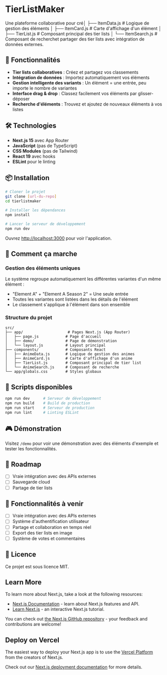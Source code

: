 # TierListMaker

Une plateforme collaborative pour cré│   ├── ItemData.js         # Logique de gestion des éléments
│   ├── ItemCard.js         # Carte d'affichage d'un élément
│   ├── TierList.js         # Composant principal des tier lists
│   └── ItemSearch.js       # Composant de recherchet partager des tier lists avec intégration de données externes.

## 🚀 Fonctionnalités

- **Tier lists collaboratives** : Créez et partagez vos classements
- **Intégration de données** : Importez automatiquement vos éléments
- **Gestion intelligente des variants** : Un élément = une entrée, peu importe le nombre de variantes
- **Interface drag & drop** : Classez facilement vos éléments par glisser-déposer
- **Recherche d'éléments** : Trouvez et ajoutez de nouveaux éléments à vos listes

## 🛠️ Technologies

- **Next.js 15** avec App Router
- **JavaScript** (pas de TypeScript)
- **CSS Modules** (pas de Tailwind)
- **React 19** avec hooks
- **ESLint** pour le linting

## 📦 Installation

```bash
# Cloner le projet
git clone [url-du-repo]
cd tierlistmaker

# Installer les dépendances
npm install

# Lancer le serveur de développement
npm run dev
```

Ouvrez [http://localhost:3000](http://localhost:3000) pour voir l'application.

## 🎯 Comment ça marche

### Gestion des éléments uniques

Le système regroupe automatiquement les différentes variantes d'un même élément :
- "Element A" + "Element A Season 2" = Une seule entrée
- Toutes les variantes sont listées dans les détails de l'élément
- Le classement s'applique à l'élément dans son ensemble

### Structure du projet

```
src/
├── app/                    # Pages Next.js (App Router)
│   ├── page.js            # Page d'accueil
│   ├── demo/              # Page de démonstration
│   └── layout.js          # Layout principal
├── components/            # Composants React
│   ├── AnimeData.js       # Logique de gestion des animes
│   ├── AnimeCard.js       # Carte d'affichage d'un anime
│   ├── TierList.js        # Composant principal de tier list
│   └── AnimeSearch.js     # Composant de recherche
└── app/globals.css        # Styles globaux
```

## 🔧 Scripts disponibles

```bash
npm run dev      # Serveur de développement
npm run build    # Build de production
npm run start    # Serveur de production
npm run lint     # Linting ESLint
```

## 🎮 Démonstration

Visitez `/demo` pour voir une démonstration avec des éléments d'exemple et tester les fonctionnalités.

## 🔮 Roadmap

- [ ] Vraie intégration avec des APIs externes
- [ ] Sauvegarde cloud
- [ ] Partage de tier lists

## 🚧 Fonctionnalités à venir

- [ ] Vraie intégration avec des APIs externes
- [ ] Système d'authentification utilisateur
- [ ] Partage et collaboration en temps réel
- [ ] Export des tier lists en image
- [ ] Système de votes et commentaires

## 📝 Licence

Ce projet est sous licence MIT.

## Learn More

To learn more about Next.js, take a look at the following resources:

- [Next.js Documentation](https://nextjs.org/docs) - learn about Next.js features and API.
- [Learn Next.js](https://nextjs.org/learn) - an interactive Next.js tutorial.

You can check out [the Next.js GitHub repository](https://github.com/vercel/next.js) - your feedback and contributions are welcome!

## Deploy on Vercel

The easiest way to deploy your Next.js app is to use the [Vercel Platform](https://vercel.com/new?utm_medium=default-template&filter=next.js&utm_source=create-next-app&utm_campaign=create-next-app-readme) from the creators of Next.js.

Check out our [Next.js deployment documentation](https://nextjs.org/docs/app/building-your-application/deploying) for more details.
